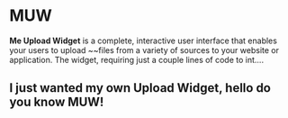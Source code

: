 # MUW

**Me Upload Widget** is a complete, interactive user interface that enables your users to upload ~~files from a variety of sources to your website or application. The widget, requiring just a couple lines of code to int....

## I just wanted my own Upload Widget, hello do you know MUW!
